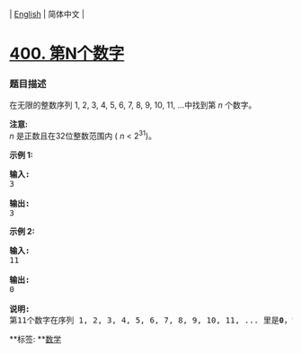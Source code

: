 | [English](README_EN.md) | 简体中文 |

# [400. 第N个数字](https://leetcode-cn.com/problems/nth-digit)
 ### 题目描述
<p>在无限的整数序列&nbsp;1, 2, 3, 4, 5, 6, 7, 8, 9, 10, 11, ...中找到第&nbsp;<em>n&nbsp;</em>个数字。</p>

<p><strong>注意:</strong><br>
<em>n&nbsp;</em>是正数且在32位整数范围内&nbsp;(&nbsp;<em>n</em> &lt; 2<sup>31</sup>)。</p>

<p><strong>示例 1:</strong></p>

<pre><strong>输入:</strong>
3

<strong>输出:</strong>
3
</pre>

<p><strong>示例 2:</strong></p>

<pre><strong>输入:</strong>
11

<strong>输出:</strong>
0

<strong>说明:</strong>
第11个数字在序列 1, 2, 3, 4, 5, 6, 7, 8, 9, 10, 11, ... 里是<strong>0</strong>，它是10的一部分。
</pre>

**标签:	**[数学](https://leetcode-cn.com/tag/math) 